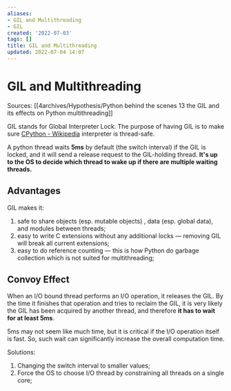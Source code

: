 ```yaml
---
aliases:
- GIL and Multithreading
- GIL
created: '2022-07-03'
tags: []
title: GIL and Multithreading
updated: 2022-07-04 14:07
---
```


# GIL and Multithreading

Sources: [[4archives/Hypothesis/Python behind the scenes 13 the GIL and its effects on Python multithreading]]

GIL stands for Global Interpreter Lock. The purpose of having GIL is to make sure [CPython - Wikipedia](https://en.wikipedia.org/wiki/CPython) interpreter is thread-safe.

A python thread waits **5ms** by default (the switch interval) if the GIL is locked, and it will send a release request to the GIL-holding thread. **It's up to the OS to decide which thread to wake up if there are multiple waiting threads.**

## Advantages

GIL makes it:

1. safe to share objects (esp. mutable objects) , data (esp. global data), and modules between threads;
2. easy to write C extensions without any additional locks — removing GIL will break all current extensions;
3. easy to do reference counting — this is how Python do garbage collection which is not suited for multithreading;

## Convoy Effect

When an I/O bound thread performs an I/O operation, it releases the GIL. By the time it finishes that operation and tries to reclaim the GIL, it is very likely the GIL has been acquired by another thread, and therefore **it has to wait for at least 5ms**.

5ms may not seem like much time, but it is critical if the I/O operation itself is fast. So, such wait can significantly increase the overall computation time.

Solutions:

1. Changing the switch interval to smaller values;
2. Force the OS to choose I/O thread by constraining all threads on a single core;